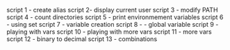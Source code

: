 script 1 - create alias
script 2- display current user
script 3 - modify PATH
script 4 - count directories
script 5 - print environmement variables
script 6 - using set
script 7 - variable creation
script 8 - - global variable
script 9 -  playing with vars
script 10 - playing with more vars
script 11 - more vars
script 12 -  binary to decimal
script 13 - combinations
